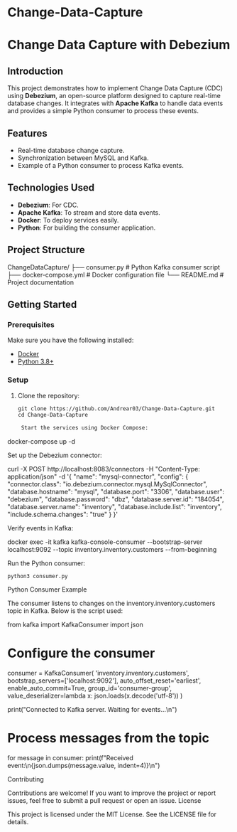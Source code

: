 # Change-Data-Capture

# Change Data Capture with Debezium

## Introduction

This project demonstrates how to implement Change Data Capture (CDC) using **Debezium**, an open-source platform designed to capture real-time database changes. It integrates with **Apache Kafka** to handle data events and provides a simple Python consumer to process these events.

## Features

- Real-time database change capture.
- Synchronization between MySQL and Kafka.
- Example of a Python consumer to process Kafka events.

## Technologies Used

- **Debezium**: For CDC.
- **Apache Kafka**: To stream and store data events.
- **Docker**: To deploy services easily.
- **Python**: For building the consumer application.

## Project Structure

ChangeDataCapture/ ├── consumer.py # Python Kafka consumer script ├── docker-compose.yml # Docker configuration file └── README.md # Project documentation


## Getting Started

### Prerequisites

Make sure you have the following installed:
- [Docker](https://www.docker.com/)
- [Python 3.8+](https://www.python.org/)

### Setup

1. Clone the repository:

   ```markdown
   git clone https://github.com/Andrear03/Change-Data-Capture.git
   cd Change-Data-Capture

    Start the services using Docker Compose:

docker-compose up -d

Set up the Debezium connector:

curl -X POST http://localhost:8083/connectors -H "Content-Type: application/json" -d '{
  "name": "mysql-connector",
  "config": {
    "connector.class": "io.debezium.connector.mysql.MySqlConnector",
    "database.hostname": "mysql",
    "database.port": "3306",
    "database.user": "debezium",
    "database.password": "dbz",
    "database.server.id": "184054",
    "database.server.name": "inventory",
    "database.include.list": "inventory",
    "include.schema.changes": "true"
  }
}'

Verify events in Kafka:

docker exec -it kafka kafka-console-consumer --bootstrap-server localhost:9092 --topic inventory.inventory.customers --from-beginning

Run the Python consumer:

    python3 consumer.py

Python Consumer Example

The consumer listens to changes on the inventory.inventory.customers topic in Kafka. Below is the script used:

from kafka import KafkaConsumer
import json

# Configure the consumer
consumer = KafkaConsumer(
    'inventory.inventory.customers',
    bootstrap_servers=['localhost:9092'],
    auto_offset_reset='earliest',
    enable_auto_commit=True,
    group_id='consumer-group',
    value_deserializer=lambda x: json.loads(x.decode('utf-8'))
)

print("Connected to Kafka server. Waiting for events...\n")

# Process messages from the topic
for message in consumer:
    print(f"Received event:\n{json.dumps(message.value, indent=4)}\n")

Contributing

Contributions are welcome! If you want to improve the project or report issues, feel free to submit a pull request or open an issue.
License

This project is licensed under the MIT License. See the LICENSE file for details.
